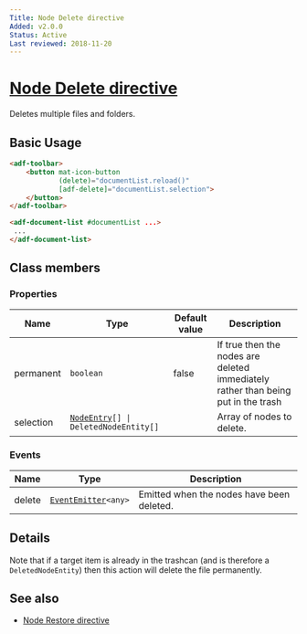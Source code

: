 ```yaml
---
Title: Node Delete directive
Added: v2.0.0
Status: Active
Last reviewed: 2018-11-20
---
```


# [Node Delete directive](../../../lib/core/directives/node-delete.directive.ts "Defined in node-delete.directive.ts")

Deletes multiple files and folders.

## Basic Usage

```html
<adf-toolbar>
    <button mat-icon-button
            (delete)="documentList.reload()"
            [adf-delete]="documentList.selection">
    </button>
</adf-toolbar>

<adf-document-list #documentList ...>
 ...
</adf-document-list>
```

## Class members

### Properties

| Name      | Type                                                                                                                                           | Default value | Description                                                                       |
| --------- | ---------------------------------------------------------------------------------------------------------------------------------------------- | ------------- | --------------------------------------------------------------------------------- |
| permanent | `boolean`                                                                                                                                      | false         | If true then the nodes are deleted immediately rather than being put in the trash |
| selection | [`NodeEntry`](https://github.com/Alfresco/alfresco-js-api/blob/master/src/alfresco-core-rest-api/docs/NodeEntry.md)`[] \| DeletedNodeEntity[]` |               | Array of nodes to delete.                                                         |

### Events

| Name   | Type                                                              | Description                               |
| ------ | ----------------------------------------------------------------- | ----------------------------------------- |
| delete | [`EventEmitter`](https://angular.io/api/core/EventEmitter)`<any>` | Emitted when the nodes have been deleted. |

## Details

Note that if a target item is already in the trashcan (and is therefore a `DeletedNodeEntity`) then
this action will delete the file permanently.

## See also

-   [Node Restore directive](node-restore.directive.md)
